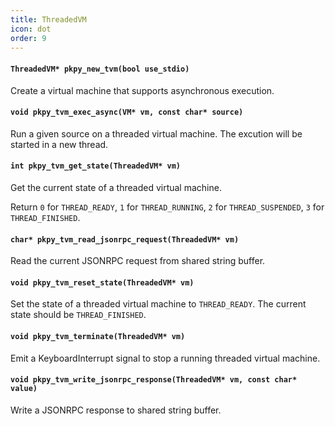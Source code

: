 ```yaml
---
title: ThreadedVM
icon: dot
order: 9
---
```

#### `ThreadedVM* pkpy_new_tvm(bool use_stdio)`

Create a virtual machine that supports asynchronous execution.

#### `void pkpy_tvm_exec_async(VM* vm, const char* source)`

Run a given source on a threaded virtual machine.
The excution will be started in a new thread.

#### `int pkpy_tvm_get_state(ThreadedVM* vm)`

Get the current state of a threaded virtual machine.

Return `0` for `THREAD_READY`,
`1` for `THREAD_RUNNING`,
`2` for `THREAD_SUSPENDED`,
`3` for `THREAD_FINISHED`.

#### `char* pkpy_tvm_read_jsonrpc_request(ThreadedVM* vm)`

Read the current JSONRPC request from shared string buffer.

#### `void pkpy_tvm_reset_state(ThreadedVM* vm)`

Set the state of a threaded virtual machine to `THREAD_READY`.
The current state should be `THREAD_FINISHED`.

#### `void pkpy_tvm_terminate(ThreadedVM* vm)`

Emit a KeyboardInterrupt signal to stop a running threaded virtual machine. 

#### `void pkpy_tvm_write_jsonrpc_response(ThreadedVM* vm, const char* value)`

Write a JSONRPC response to shared string buffer.